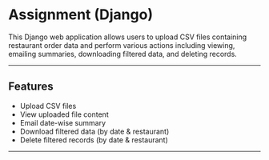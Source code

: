 # Assignment (Django)

This Django web application allows users to upload CSV files containing restaurant order data and perform various actions including viewing, emailing summaries, downloading filtered data, and deleting records.

---

## Features

- Upload CSV files
- View uploaded file content
- Email date-wise summary
- Download filtered data (by date & restaurant)
- Delete filtered records (by date & restaurant)

---